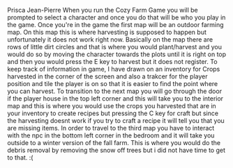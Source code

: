 Prisca Jean-Pierre
When you run the Cozy Farm Game you will be prompted to select a character and once you do that will be who you
play in the game. Once you're in the game the first map will be an outdoor farming map. On this map this is where harvesting
is supposed to happen but unfortunately it does not work right now. Basically on the map there are 
rows of little dirt circles and that is where you would plant/harvest and you would do so by moving the character towards the plots
until it is right on top and then you would press the E key to harvest but it does not register. To keep track of information in game, I have 
drawn on an inventory for Crops harvested in the corner of the screen and also a trakcer for the player position
and tile the player is on so that it is easier to find the point where you can harvest. To transition to the next map you will go through the
door if the player house in the top left corner and this will take you to the interior map and this is where you would use the crops you harvested
that are in your inventory to create recipes but pressing the C key for craft but since the harvesting doesnt work if you try to craft a recipe it will
tell you that you are missing items. In order to travel to the third map you have to interact with the npc in the bottom left corner in the bedroom and it will take you outside to a winter version of the fall farm. This is where you would do the debris removal by removing the snow off trees but i did not have time to get to that. :(
